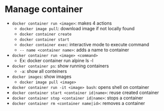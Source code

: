 # Manage container

- `docker container run <image>`: makes 4 actions
  - `docker image pull`: download image if not locally found
  - `docker container create`
  - `docker container start`
  - `docker container exec`: interactive mode to execute command
  - `-- name <container name>`: adds a name to container
- `docker container run <image> <command>`
  - Ex: docker container run alpine ls -l
- `docker container ps`: show running containers
  - `-a`: show all conteiners
- `docker images`: show images
  - `docker image pull <image>`
- `docker container run -it <image> bash`: opens shell on container
- `docker container start <container id|name>`: reuse created container
- `docker container stop <container id|name>`: stops a container
- `docker container rm <container name|id>`: removes a container

